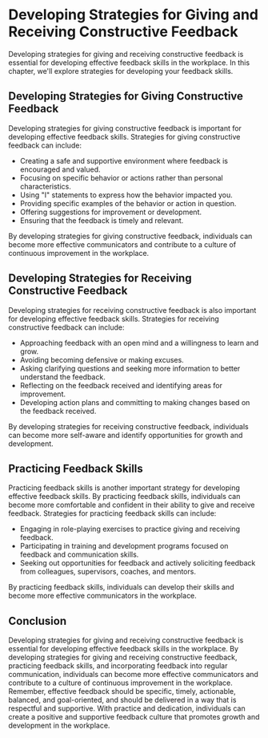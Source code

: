 Developing Strategies for Giving and Receiving Constructive Feedback
================================================================================================================

Developing strategies for giving and receiving constructive feedback is essential for developing effective feedback skills in the workplace. In this chapter, we'll explore strategies for developing your feedback skills.

Developing Strategies for Giving Constructive Feedback
------------------------------------------------------

Developing strategies for giving constructive feedback is important for developing effective feedback skills. Strategies for giving constructive feedback can include:

* Creating a safe and supportive environment where feedback is encouraged and valued.
* Focusing on specific behavior or actions rather than personal characteristics.
* Using "I" statements to express how the behavior impacted you.
* Providing specific examples of the behavior or action in question.
* Offering suggestions for improvement or development.
* Ensuring that the feedback is timely and relevant.

By developing strategies for giving constructive feedback, individuals can become more effective communicators and contribute to a culture of continuous improvement in the workplace.

Developing Strategies for Receiving Constructive Feedback
---------------------------------------------------------

Developing strategies for receiving constructive feedback is also important for developing effective feedback skills. Strategies for receiving constructive feedback can include:

* Approaching feedback with an open mind and a willingness to learn and grow.
* Avoiding becoming defensive or making excuses.
* Asking clarifying questions and seeking more information to better understand the feedback.
* Reflecting on the feedback received and identifying areas for improvement.
* Developing action plans and committing to making changes based on the feedback received.

By developing strategies for receiving constructive feedback, individuals can become more self-aware and identify opportunities for growth and development.

Practicing Feedback Skills
--------------------------

Practicing feedback skills is another important strategy for developing effective feedback skills. By practicing feedback skills, individuals can become more comfortable and confident in their ability to give and receive feedback. Strategies for practicing feedback skills can include:

* Engaging in role-playing exercises to practice giving and receiving feedback.
* Participating in training and development programs focused on feedback and communication skills.
* Seeking out opportunities for feedback and actively soliciting feedback from colleagues, supervisors, coaches, and mentors.

By practicing feedback skills, individuals can develop their skills and become more effective communicators in the workplace.

Conclusion
----------

Developing strategies for giving and receiving constructive feedback is essential for developing effective feedback skills in the workplace. By developing strategies for giving and receiving constructive feedback, practicing feedback skills, and incorporating feedback into regular communication, individuals can become more effective communicators and contribute to a culture of continuous improvement in the workplace. Remember, effective feedback should be specific, timely, actionable, balanced, and goal-oriented, and should be delivered in a way that is respectful and supportive. With practice and dedication, individuals can create a positive and supportive feedback culture that promotes growth and development in the workplace.

